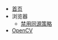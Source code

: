 <!-- _sidebar.md -->

* [首页](/ "CodecWang's blog")
* 浏览器
  * [禁用同源策略](web/disable-same-origin-policy "disable same origin policy")
* [OpenCV](opencv/ "OpenCV-Python tutorial for beginners")
